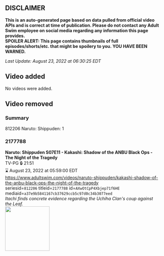 ## DISCLAIMER
**This is an auto-generated page based on data pulled from official video APIs and is correct at time of publication. Please do not contact any Adult Swim employee on social media regarding any information this page provides.**  
**SPOILER ALERT: This page contains thumbnails of full episodes/shorts/etc. that might be spoilery to you. YOU HAVE BEEN WARNED.**  

_Last Update: August 23, 2022 at 06:30:25 EDT_
## Video added
No videos were added.  
## Video removed
### Summary
812206 Naruto: Shippuden: 1  
### 2177788
**Naruto: Shippuden S07E11 - Kakashi: Shadow of the ANBU Black Ops - The Night of the Tragedy**  
TV-PG 🔒 21:51  
⌛ August 23, 2022 at 05:59:00 EDT  
https://www.adultswim.com/videos/naruto-shippuden/kakashi-shadow-of-the-anbu-black-ops-the-night-of-the-tragedy  
seriesid=`812206` titleid=`2177788` id=`AXwOtCpP4Xbjep71f6HE` mediaid=`a37e9b5841167cb37629ccb5c97d0c34b3077eed`  
_Itachi finds concrete evidence regarding the Uchiha Clan's coup against the Leaf._  
<a href="https://media.cdn.adultswim.com/uploads/20210924/thumbnails/2_21924105347-NarutoShippuden_359_KakashiShadowOfTheANBUBlackOpsTheNightOfTheTragedy.png"><img src="https://media.cdn.adultswim.com/uploads/20210924/thumbnails/2_21924105347-NarutoShippuden_359_KakashiShadowOfTheANBUBlackOpsTheNightOfTheTragedy.png" height="144px" /></a>
